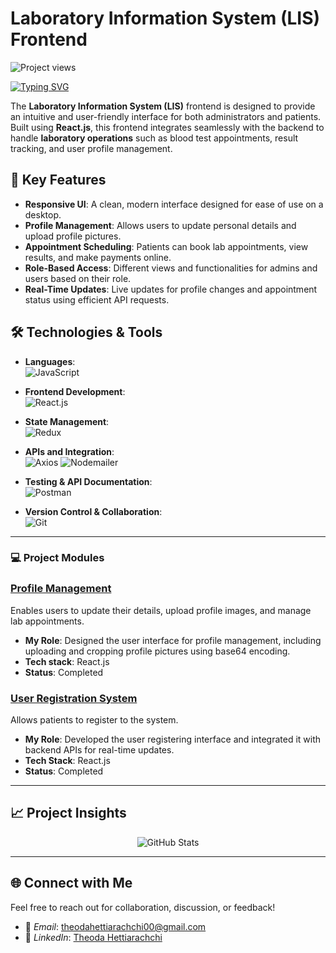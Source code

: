 
# Laboratory Information System (LIS) Frontend

<!-- Dynamic Project Views Counter -->
<p align="left"> <img src="https://komarev.com/ghpvc/?username=YourUsername&label=Project%20views&color=0e75b6&style=flat" alt="Project views" /> </p>

<!-- Typing Animation -->
[![Typing SVG](https://readme-typing-svg.herokuapp.com?color=%2336BCF7&lines=Welcome+to+the+LIS+Frontend!;Streamlining+Laboratory+Operations;Modern+UI+for+Efficient+User+Experience)](https://git.io/typing-svg)

<!-- Intro -->
The **Laboratory Information System (LIS)** frontend is designed to provide an intuitive and user-friendly interface for both administrators and patients. Built using **React.js**, this frontend integrates seamlessly with the backend to handle **laboratory operations** such as blood test appointments, result tracking, and user profile management.

## 🚀 Key Features

- **Responsive UI**: A clean, modern interface designed for ease of use on a desktop.
- **Profile Management**: Allows users to update personal details and upload profile pictures.
- **Appointment Scheduling**: Patients can book lab appointments, view results, and make payments online.
- **Role-Based Access**: Different views and functionalities for admins and users based on their role.
- **Real-Time Updates**: Live updates for profile changes and appointment status using efficient API requests.

## 🛠️ Technologies & Tools

- **Languages**:  
  ![JavaScript](https://img.shields.io/badge/JavaScript-%23F7DF1E.svg?style=for-the-badge&logo=javascript&logoColor=black)
  
- **Frontend Development**:  
  ![React.js](https://img.shields.io/badge/React-%2320232a.svg?style=for-the-badge&logo=react&logoColor=%2361DAFB)

- **State Management**:  
  ![Redux](https://img.shields.io/badge/Redux-%23764ABC.svg?style=for-the-badge&logo=redux&logoColor=white)

- **APIs and Integration**:  
  ![Axios](https://img.shields.io/badge/Axios-%235A29E4.svg?style=for-the-badge&logo=axios&logoColor=white)
  ![Nodemailer](https://img.shields.io/badge/Nodemailer-%2367C8FF.svg?style=for-the-badge&logo=nodemailer&logoColor=white)

- **Testing & API Documentation**:  
  ![Postman](https://img.shields.io/badge/Postman-FF6C37?style=for-the-badge&logo=postman&logoColor=white)
  
- **Version Control & Collaboration**:  
  ![Git](https://img.shields.io/badge/Git-%23F05033.svg?style=for-the-badge&logo=git&logoColor=white)

---

### 💻 Project Modules

### [Profile Management](#)
Enables users to update their details, upload profile images, and manage lab appointments.

- **My Role**: Designed the user interface for profile management, including uploading and cropping profile pictures using base64 encoding.
- **Tech stack**: React.js
- **Status**: Completed

### [User Registration System](#)
Allows patients to register to the system.

- **My Role**: Developed the user registering interface and integrated it with backend APIs for real-time updates.
- **Tech Stack**: React.js
- **Status**: Completed

---

## 📈 Project Insights

<p align="center">
  <img src="https://github-readme-stats.vercel.app/api?username=YourUsername&show_icons=true&theme=radical" alt="GitHub Stats" />
</p>

---

## 🌐 Connect with Me

Feel free to reach out for collaboration, discussion, or feedback!

- 📧 *Email*: [theodahettiarachchi00@gmail.com](mailto:theodahettiarachchi00@gmail.com)
- 💼 *LinkedIn*: [Theoda Hettiarachchi](https://www.linkedin.com/in/theoda-hettiarachchi-8536b2266/)

